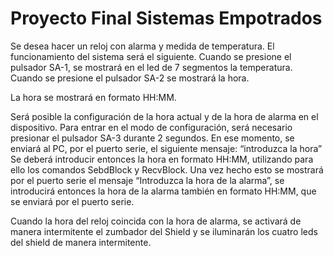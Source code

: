 # Proyecto Final Sistemas Empotrados

Se desea hacer un reloj con alarma y medida de temperatura. El funcionamiento del sistema será el siguiente. Cuando se presione el pulsador SA-1, se mostrará en el led de 7 segmentos la temperatura. Cuando se presione el pulsador SA-2 se mostrará la hora.

La hora se mostrará en formato HH:MM.

Será posible la configuración de la hora actual y de la hora de alarma en el dispositivo. Para entrar en el modo de configuración, será necesario presionar el pulsador SA-3 durante 2 segundos. En ese momento, se enviará al PC, por el puerto serie, el siguiente mensaje: “introduzca la hora” Se deberá introducir entonces la hora en formato HH:MM, utilizando para ello los comandos SebdBlock y RecvBlock. Una vez hecho esto se mostrará por el puerto serie el mensaje “Introduzca la hora de la alarma”, se introducirá entonces la hora de la alarma también en formato HH:MM, que se enviará por el puerto serie.

Cuando la hora del reloj coincida con la hora de alarma, se activará de manera intermitente el zumbador del Shield y se iluminarán los cuatro leds del shield de manera intermitente.
